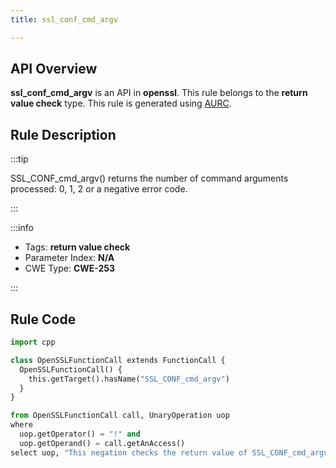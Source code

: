 ```yaml
---
title: ssl_conf_cmd_argv

---
```



## API Overview
**ssl_conf_cmd_argv** is an API in **openssl**. This rule belongs to the **return value check** type. This rule is generated using [AURC](../../tools/AURC).
## Rule Description

:::tip

SSL_CONF_cmd_argv() returns the number of command arguments processed: 0, 1, 2 or a negative error code.

:::

:::info

- Tags: **return value check**
- Parameter Index: **N/A**
- CWE Type: **CWE-253**

:::

## Rule Code
```python
import cpp

class OpenSSLFunctionCall extends FunctionCall {
  OpenSSLFunctionCall() {
    this.getTarget().hasName("SSL_CONF_cmd_argv")
  }
}

from OpenSSLFunctionCall call, UnaryOperation uop
where
  uop.getOperator() = "!" and
  uop.getOperand() = call.getAnAccess()
select uop, "This negation checks the return value of SSL_CONF_cmd_argv."
```